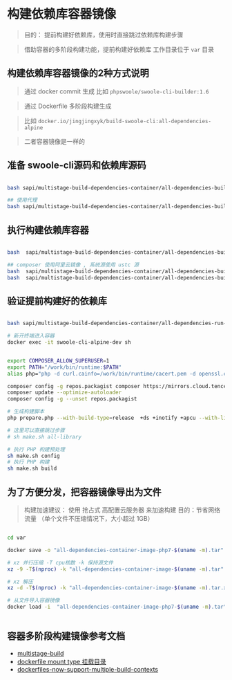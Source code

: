 # 构建依赖库容器镜像

> 目的： 提前构建好依赖库，使用时直接跳过依赖库构建步骤

> 借助容器的多阶段构建功能，提前构建好依赖库
> 工作目录位于 `var` 目录

## 构建依赖库容器镜像的2种方式说明

> 通过 docker commit 生成 比如 `phpswoole/swoole-cli-builder:1.6`

> 通过 Dockerfile 多阶段构建生成

> 比如 `docker.io/jingjingxyk/build-swoole-cli:all-dependencies-alpine`

> 二者容器镜像是一样的

## 准备 swoole-cli源码和依赖库源码

```bash

bash sapi/multistage-build-dependencies-container/all-dependencies-build-init.sh

## 使用代理
bash sapi/multistage-build-dependencies-container/all-dependencies-build-init.sh --proxy http://127.0.0.1:1080

```

## 执行构建依赖库容器

```bash

bash  sapi/multistage-build-dependencies-container/all-dependencies-build-container.sh

## composer 使用阿里云镜像 , 系统源使用 ustc 源
bash  sapi/multistage-build-dependencies-container/all-dependencies-build-container.sh  --mirror ustc --composer_mirror aliyun
bash  sapi/multistage-build-dependencies-container/all-dependencies-build-container.sh  --mirror tuna --composer_mirror tencent

```

## 验证提前构建好的依赖库

```bash

bash sapi/multistage-build-dependencies-container/all-dependencies-run-container.sh

# 新开终端进入容器
docker exec -it swoole-cli-alpine-dev sh


export COMPOSER_ALLOW_SUPERUSER=1
export PATH="/work/bin/runtime:$PATH"
alias php="php -d curl.cainfo=/work/bin/runtime/cacert.pem -d openssl.cafile=/work/bin/runtime/cacert.pem"

composer config -g repos.packagist composer https://mirrors.cloud.tencent.com/composer/
composer update --optimize-autoloader
composer config -g --unset repos.packagist

# 生成构建脚本
php prepare.php --with-build-type=release  +ds +inotify +apcu --with-libavif=1

# 这里可以直接跳过步骤
# sh make.sh all-library

# 执行 PHP 构建预处理
sh make.sh config
# 执行 PHP 构建
sh make.sh build

```

## 为了方便分发，把容器镜像导出为文件

> 构建加速建议： 使用 抢占式 高配置云服务器 来加速构建
> 目的：节省网络流量 （单个文件不压缩情况下，大小超过 1GB）

```bash

cd var

docker save -o "all-dependencies-container-image-php7-$(uname -m).tar" $(cat all-dependencies-container.txt)

# xz 并行压缩 -T cpu核数 -k 保持源文件
xz -9 -T$(nproc) -k "all-dependencies-container-image-$(uname -m).tar"

# xz 解压
xz -d -T$(nproc) -k "all-dependencies-container-image-$(uname -m).tar.xz"

# 从文件导入容器镜像
docker load -i  "all-dependencies-container-image-php7-$(uname -m).tar"



```

## 容器多阶段构建镜像参考文档

- [multistage-build](https://docs.docker.com/develop/develop-images/multistage-build/)
- [dockerfile mount type 挂载目录](https://docs.docker.com/engine/reference/builder/#run---mount)
- [dockerfiles-now-support-multiple-build-contexts](https://www.docker.com/blog/dockerfiles-now-support-multiple-build-contexts/)
